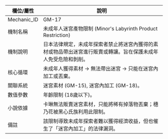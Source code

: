 | 欄位/屬性 | 說明 |
|---|---|
| Mechanic_ID | GM-17 |
| 機制名稱 | 未成年人迷宮產物限制 (Minor's Labyrinth Product Restriction) |
| 機制說明 | 日本法律規定，未成年探索者禁止將迷宮內獲得的素材或物品帶出迷宮進行販賣或轉讓。旨在保護未成年人免受危險和剝削。 |
| 核心循環 | 未成年人獲得素材 -> 無法帶出迷宮 -> 只能在迷宮內加工或丟棄。 |
| 關聯系統 | 迷宮素材 (GM-15), 迷宮內加工 (GM-18)。 |
| 數值參數 | 年齡限制 (18歲以下)。 |
| 小說依據 | 卡琳無法販賣迷宮素材，只能將稀有掉落物丟棄；穗乃花被黑心氏族利用此限制。 |
| 備註 | 該限制導致未成年探索者難以獲得經濟收益，但也催生了「迷宮內加工」的法律漏洞。 |

